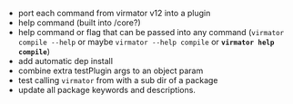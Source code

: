 -   port each command from virmator v12 into a plugin
-   help command (built into /core?)
-   help command or flag that can be passed into any command (`virmator compile --help` or maybe `virmator --help compile` or **`virmator help compile`**)
-   add automatic dep install
-   combine extra testPlugin args to an object param
-   test calling `virmator` from with a sub dir of a package
-   update all package keywords and descriptions.
